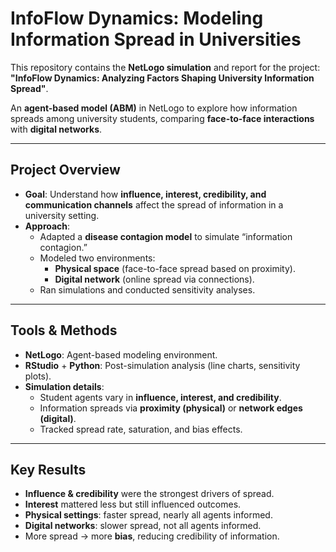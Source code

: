 # InfoFlow Dynamics: Modeling Information Spread in Universities

This repository contains the **NetLogo simulation** and report for the project:  
**"InfoFlow Dynamics: Analyzing Factors Shaping University Information Spread"**.  

An **agent-based model (ABM)** in NetLogo to explore how information spreads among university students, comparing **face-to-face interactions** with **digital networks**.  

---

## Project Overview

- **Goal**: Understand how **influence, interest, credibility, and communication channels** affect the spread of information in a university setting.  
- **Approach**:  
  - Adapted a **disease contagion model** to simulate “information contagion.”  
  - Modeled two environments:  
    - **Physical space** (face-to-face spread based on proximity).  
    - **Digital network** (online spread via connections).  
  - Ran simulations and conducted sensitivity analyses.  

---

## Tools & Methods

- **NetLogo**: Agent-based modeling environment.  
- **RStudio** + **Python**: Post-simulation analysis (line charts, sensitivity plots).  
- **Simulation details**:  
  - Student agents vary in **influence, interest, and credibility**.  
  - Information spreads via **proximity (physical)** or **network edges (digital)**.  
  - Tracked spread rate, saturation, and bias effects.  

---

## Key Results

- **Influence & credibility** were the strongest drivers of spread.  
- **Interest** mattered less but still influenced outcomes.  
- **Physical settings**: faster spread, nearly all agents informed.  
- **Digital networks**: slower spread, not all agents informed.  
- More spread → more **bias**, reducing credibility of information. 
